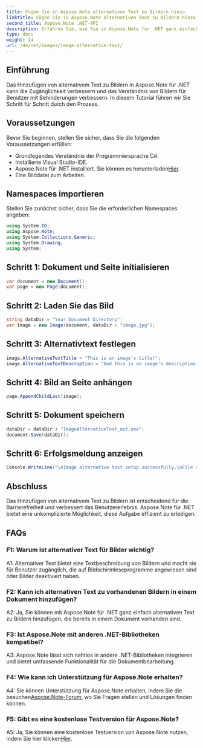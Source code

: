 ```yaml
---
title: Fügen Sie in Aspose.Note alternativen Text zu Bildern hinzu
linktitle: Fügen Sie in Aspose.Note alternativen Text zu Bildern hinzu
second_title: Aspose.Note .NET-API
description: Erfahren Sie, wie Sie in Aspose.Note für .NET ganz einfach alternativen Text zu Bildern hinzufügen. Erhöhen Sie die Zugänglichkeit und verbessern Sie das Benutzererlebnis mit dieser Schritt-für-Schritt-Anleitung.
type: docs
weight: 14
url: /de/net/images/image-alternative-text/
---
```

## Einführung

Das Hinzufügen von alternativem Text zu Bildern in Aspose.Note für .NET kann die Zugänglichkeit verbessern und das Verständnis von Bildern für Benutzer mit Behinderungen verbessern. In diesem Tutorial führen wir Sie Schritt für Schritt durch den Prozess.

## Voraussetzungen

Bevor Sie beginnen, stellen Sie sicher, dass Sie die folgenden Voraussetzungen erfüllen:

- Grundlegendes Verständnis der Programmiersprache C#.
- Installierte Visual Studio-IDE.
-  Aspose.Note für .NET installiert. Sie können es herunterladen[Hier](https://releases.aspose.com/note/net/).
- Eine Bilddatei zum Arbeiten.

## Namespaces importieren

Stellen Sie zunächst sicher, dass Sie die erforderlichen Namespaces angeben:

```csharp
using System.IO;
using Aspose.Note;
using System.Collections.Generic;
using System.Drawing;
using System;
```

## Schritt 1: Dokument und Seite initialisieren

```csharp
var document = new Document();
var page = new Page(document);
```

## Schritt 2: Laden Sie das Bild

```csharp
string dataDir = "Your Document Directory";
var image = new Image(document, dataDir + "image.jpg");
```

## Schritt 3: Alternativtext festlegen

```csharp
image.AlternativeTextTitle = "This is an image's title!";
image.AlternativeTextDescription = "And this is an image's description!";
```

## Schritt 4: Bild an Seite anhängen

```csharp
page.AppendChildLast(image);
```

## Schritt 5: Dokument speichern

```csharp
dataDir = dataDir + "ImageAlternativeText_out.one";
document.Save(dataDir);
```

## Schritt 6: Erfolgsmeldung anzeigen

```csharp
Console.WriteLine("\nImage alternative text setup successfully.\nFile saved at " + dataDir); 
```

## Abschluss

Das Hinzufügen von alternativem Text zu Bildern ist entscheidend für die Barrierefreiheit und verbessert das Benutzererlebnis. Aspose.Note für .NET bietet eine unkomplizierte Möglichkeit, diese Aufgabe effizient zu erledigen.

## FAQs

### F1: Warum ist alternativer Text für Bilder wichtig?

A1: Alternativer Text bietet eine Textbeschreibung von Bildern und macht sie für Benutzer zugänglich, die auf Bildschirmleseprogramme angewiesen sind oder Bilder deaktiviert haben.

### F2: Kann ich alternativen Text zu vorhandenen Bildern in einem Dokument hinzufügen?

A2: Ja, Sie können mit Aspose.Note für .NET ganz einfach alternativen Text zu Bildern hinzufügen, die bereits in einem Dokument vorhanden sind.

### F3: Ist Aspose.Note mit anderen .NET-Bibliotheken kompatibel?

A3: Aspose.Note lässt sich nahtlos in andere .NET-Bibliotheken integrieren und bietet umfassende Funktionalität für die Dokumentbearbeitung.

### F4: Wie kann ich Unterstützung für Aspose.Note erhalten?

 A4: Sie können Unterstützung für Aspose.Note erhalten, indem Sie die besuchen[Aspose.Note-Forum](https://forum.aspose.com/c/note/28), wo Sie Fragen stellen und Lösungen finden können.

### F5: Gibt es eine kostenlose Testversion für Aspose.Note?

A5: Ja, Sie können eine kostenlose Testversion von Aspose.Note nutzen, indem Sie hier klicken[Hier](https://releases.aspose.com/).